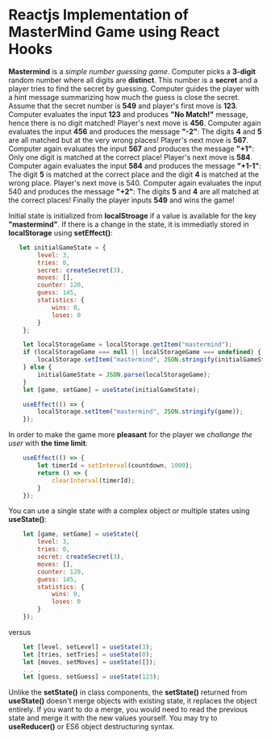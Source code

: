 # Reactjs Implementation of MasterMind Game using React Hooks

**Mastermind** is a *simple number guessing game*. Computer picks a **3-digit** random number where all digits are **distinct**. This number is a **secret** and a player tries to find the secret by guessing. Computer guides the player with a hint message summarizing how much the guess is close the secret. Assume that the secret number is **549** and player's first move is **123**. Computer evaluates the input **123** and produces **"No Match!"** message, hence there is no digit matched! Player's next move is **456**. Computer again evaluates the input **456** and produces the message **"-2"**: The digits **4** and **5** are all matched but at the very wrong places! Player's next move is **567**. Computer again evaluates the input **567** and produces the message **"+1"**: Only one digit is matched at the correct place! Player's next move is **584**. Computer again evaluates the input **584** and produces the message **"+1-1"**: The digit **5** is matched at the correct place and the digit **4** is matched at the wrong place.  Player's next move is 540. Computer again evaluates the input 540 and produces the message **"+2"**: The digits **5** and **4** are all matched at the correct places! Finally the player inputs **549** and wins the game!

Initial state is initialized from **localStroage** if a value is available for the key **"mastermind"**. If there is a change in the state, it is immediatly stored in **localStorage** using **setEffect()**:

```js
   let initialGameState = {
        level: 3,
        tries: 0,
        secret: createSecret(3),
        moves: [],
        counter: 120,
        guess: 145,
        statistics: {
            wins: 0,
            loses: 0
        }
    };

    let localStorageGame = localStorage.getItem("mastermind");
    if (localStorageGame === null || localStorageGame === undefined) {
        localStorage.setItem("mastermind", JSON.stringify(initialGameState));
    } else {
        initialGameState = JSON.parse(localStorageGame);
    }
    let [game, setGame] = useState(initialGameState);

    useEffect(() => {
        localStorage.setItem("mastermind", JSON.stringify(game));
    });

```

In order to make the game more **pleasant** for the player we *challange the user* with **the time limit**:

```js
    useEffect(() => {
        let timerId = setInterval(countdown, 1000);
        return () => {
            clearInterval(timerId);
        }
    });
```

You can use a single state with a complex object or multiple states using **useState()**:

```js
    let [game, setGame] = useState({
        level: 3,
        tries: 0,
        secret: createSecret(3),
        moves: [],
        counter: 120,
        guess: 145,
        statistics: {
            wins: 0,
            loses: 0
        }
    });
```

versus

```js
    let [level, setLevel] = useState(3);
    let [tries, setTries] = useState(0);
    let [moves, setMoves] = useState([]);
    . . .
    let [guess, setGuess] = useState(123);
```


Unlike the **setState()** in class components, the **setState()** returned from **useState()** doesn't merge objects with existing state, it replaces the object entirely. If you want to do a merge, you would need to read the previous state and merge it with the new values yourself. You may try to **useReducer()** or ES6 object destructuring syntax. 
